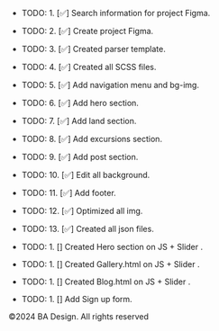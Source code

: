 -   TODO: 1. [✅] Search information for project Figma.
-   TODO: 2. [✅] Create project Figma.
-   TODO: 3. [✅] Created parser template.
-   TODO: 4. [✅] Created all SCSS files.
-   TODO: 5. [✅] Add navigation menu and bg-img.
-   TODO: 6. [✅] Add hero section.
-   TODO: 7. [✅] Add land section.
-   TODO: 8. [✅] Add excursions section.
-   TODO: 9. [✅] Add post section.
-   TODO: 10. [✅] Edit all background.
-   TODO: 11. [✅] Add footer.
-   TODO: 12. [✅] Optimized all img.
-   TODO: 13. [✅] Created all json files.
-   TODO: 1. [] Created Hero section on JS + Slider .
-   TODO: 1. [] Created Gallery.html on JS + Slider .
-   TODO: 1. [] Created Blog.html on JS + Slider .

-   TODO: 1. [] Add Sign up form.

&copy;2024 BA Design. All rights reserved
